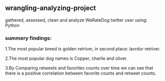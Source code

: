 ## wrangling-analyzing-project
gathered, assessed, clean and analyze WeRateDog twitter user using: Python 


### summery findings:

1.The most popular breed is golden retriver, in second place: lavrdor retriver.

2.The most popular dog names is Copper, charlie and oliver.

3.By Comparing retweets and favorites counts over time we can see that there is a positive correlation between favorite counts and retweet counts.
